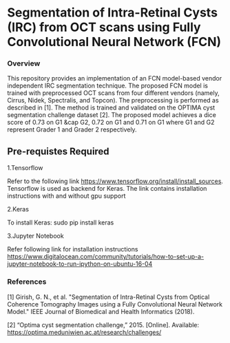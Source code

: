 # Segmentation of Intra-Retinal Cysts (IRC) from OCT scans using Fully Convolutional Neural Network (FCN)

### Overview 

This repository provides an implementation of an FCN model-based vendor independent IRC segmentation technique. The proposed FCN model is trained with preprocessed OCT scans from four different vendors (namely, Cirrus, Nidek, Spectralis, and Topcon). The preprocessing is performed as described in [1]. The method is trained and validated on the OPTIMA cyst segmentation challenge dataset [2]. The proposed model achieves a dice score of 0.73 on G1 &cap G2, 0.72 on G1 and 0.71 on G1 where G1 and G2 represent Grader 1 and Grader 2 respectively. 

## Pre-requistes Required

1.Tensorflow

Refer to the following link https://www.tensorflow.org/install/install_sources. Tensorflow is used as backend for Keras. The link contains installation instructions with and without gpu support

2.Keras

To install Keras: sudo pip install keras

3.Jupyter Notebook

Refer following link for installation instructions https://www.digitalocean.com/community/tutorials/how-to-set-up-a-jupyter-notebook-to-run-ipython-on-ubuntu-16-04


### References

[1] Girish, G. N., et al. "Segmentation of Intra-Retinal Cysts from Optical Coherence Tomography Images using a Fully Convolutional Neural Network Model." IEEE Journal of Biomedical and Health Informatics (2018).

[2] “Optima cyst segmentation challenge,” 2015. [Online]. Available: https://optima.meduniwien.ac.at/research/challenges/
